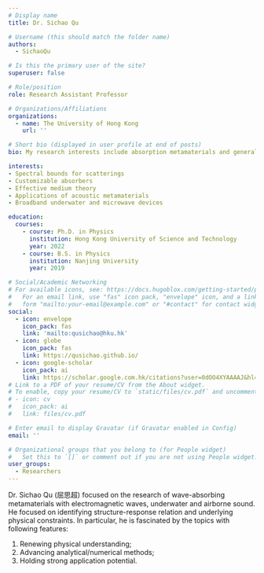 ```yaml
---
# Display name
title: Dr. Sichao Qu

# Username (this should match the folder name)
authors:
  - SichaoQu

# Is this the primary user of the site?
superuser: false

# Role/position
role: Research Assistant Professor

# Organizations/Affiliations
organizations:
  - name: The University of Hong Kong
    url: ''

# Short bio (displayed in user profile at end of posts)
bio: My research interests include absorption metamaterials and general wave physics.

interests:
- Spectral bounds for scatterings
- Customizable absorbers 
- Effective medium theory
- Applications of acoustic metamaterials
- Broadband underwater and microwave devices

education:
  courses:
    - course: Ph.D. in Physics
      institution: Hong Kong University of Science and Technology
      year: 2022
    - course: B.S. in Physics
      institution: Nanjing University
      year: 2019

# Social/Academic Networking
# For available icons, see: https://docs.hugoblox.com/getting-started/page-builder/#icons
#   For an email link, use "fas" icon pack, "envelope" icon, and a link in the
#   form "mailto:your-email@example.com" or "#contact" for contact widget.
social:
  - icon: envelope
    icon_pack: fas
    link: 'mailto:qusichao@hku.hk'
  - icon: globe
    icon_pack: fas
    link: https://qusichao.github.io/
  - icon: google-scholar
    icon_pack: ai
    link: https://scholar.google.com.hk/citations?user=0dOO4XYAAAAJ&hl=zh-CN
# Link to a PDF of your resume/CV from the About widget.
# To enable, copy your resume/CV to `static/files/cv.pdf` and uncomment the lines below.
# - icon: cv
#   icon_pack: ai
#   link: files/cv.pdf

# Enter email to display Gravatar (if Gravatar enabled in Config)
email: ''

# Organizational groups that you belong to (for People widget)
#   Set this to `[]` or comment out if you are not using People widget.
user_groups:
  - Researchers
---
```


Dr. Sichao Qu (屈思超) focused on the research of wave-absorbing metamaterials with electromagnetic waves, underwater and airborne sound. He focused on identifying structure-response relation and underlying physical constraints. In particular, he is fascinated by the topics with following features:
1. Renewing physical understanding; 
2. Advancing analytical/numerical methods; 
3. Holding strong application potential.
